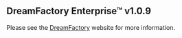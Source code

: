 ## DreamFactory Enterprise&trade; v1.0.9
Please see the [DreamFactory](https://www.dreamfactory.com/) website for more information.
